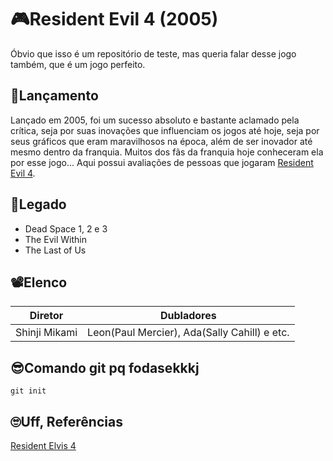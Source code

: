 
# 🎮Resident Evil 4 (2005)

Óbvio que isso é um repositório de teste, mas queria falar desse jogo também, que é um jogo perfeito. 

## 🚀Lançamento

Lançado em 2005, foi um sucesso absoluto e bastante aclamado pela crítica, seja por suas inovações que influenciam os jogos até hoje, seja por seus gráficos que eram maravilhosos na época, além de ser inovador até mesmo dentro da franquia. Muitos dos fãs da franquia hoje conheceram ela por esse jogo... Aqui possui avaliações de pessoas que jogaram [Resident Evil 4](https://notadogame.com/resident-evil-4-2005).

## 🐣Legado

- Dead Space 1, 2 e 3
- The Evil Within
- The Last of Us


## 📽Elenco

| Diretor | Dubladores|
----------|------------
|Shinji Mikami| Leon(Paul Mercier), Ada(Sally Cahill) e etc.|

## 😎Comando git pq fodasekkkj

```
git init
```

 ## 🙄Uff, Referências

 [Resident Elvis 4](https://notadogame.com/resident-evil-4-2005)
